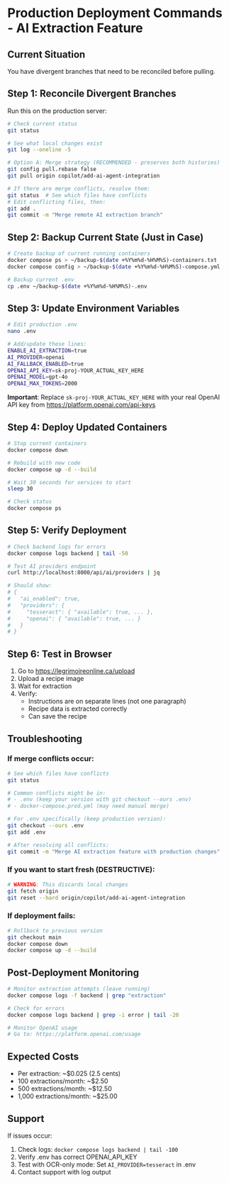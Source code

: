 # Production Deployment Commands - AI Extraction Feature

## Current Situation
You have divergent branches that need to be reconciled before pulling.

## Step 1: Reconcile Divergent Branches

Run this on the production server:

```bash
# Check current status
git status

# See what local changes exist
git log --oneline -5

# Option A: Merge strategy (RECOMMENDED - preserves both histories)
git config pull.rebase false
git pull origin copilot/add-ai-agent-integration

# If there are merge conflicts, resolve them:
git status  # See which files have conflicts
# Edit conflicting files, then:
git add .
git commit -m "Merge remote AI extraction branch"
```

## Step 2: Backup Current State (Just in Case)

```bash
# Create backup of current running containers
docker compose ps > ~/backup-$(date +%Y%m%d-%H%M%S)-containers.txt
docker compose config > ~/backup-$(date +%Y%m%d-%H%M%S)-compose.yml

# Backup current .env
cp .env ~/backup-$(date +%Y%m%d-%H%M%S)-.env
```

## Step 3: Update Environment Variables

```bash
# Edit production .env
nano .env

# Add/update these lines:
ENABLE_AI_EXTRACTION=true
AI_PROVIDER=openai
AI_FALLBACK_ENABLED=true
OPENAI_API_KEY=sk-proj-YOUR_ACTUAL_KEY_HERE
OPENAI_MODEL=gpt-4o
OPENAI_MAX_TOKENS=2000
```

**Important**: Replace `sk-proj-YOUR_ACTUAL_KEY_HERE` with your real OpenAI API key from https://platform.openai.com/api-keys

## Step 4: Deploy Updated Containers

```bash
# Stop current containers
docker compose down

# Rebuild with new code
docker compose up -d --build

# Wait 30 seconds for services to start
sleep 30

# Check status
docker compose ps
```

## Step 5: Verify Deployment

```bash
# Check backend logs for errors
docker compose logs backend | tail -50

# Test AI providers endpoint
curl http://localhost:8000/api/ai/providers | jq

# Should show:
# {
#   "ai_enabled": true,
#   "providers": {
#     "tesseract": { "available": true, ... },
#     "openai": { "available": true, ... }
#   }
# }
```

## Step 6: Test in Browser

1. Go to https://legrimoireonline.ca/upload
2. Upload a recipe image
3. Wait for extraction
4. Verify:
   - Instructions are on separate lines (not one paragraph)
   - Recipe data is extracted correctly
   - Can save the recipe

## Troubleshooting

### If merge conflicts occur:

```bash
# See which files have conflicts
git status

# Common conflicts might be in:
# - .env (keep your version with git checkout --ours .env)
# - docker-compose.prod.yml (may need manual merge)

# For .env specifically (keep production version):
git checkout --ours .env
git add .env

# After resolving all conflicts:
git commit -m "Merge AI extraction feature with production changes"
```

### If you want to start fresh (DESTRUCTIVE):

```bash
# WARNING: This discards local changes
git fetch origin
git reset --hard origin/copilot/add-ai-agent-integration
```

### If deployment fails:

```bash
# Rollback to previous version
git checkout main
docker compose down
docker compose up -d --build
```

## Post-Deployment Monitoring

```bash
# Monitor extraction attempts (leave running)
docker compose logs -f backend | grep "extraction"

# Check for errors
docker compose logs backend | grep -i error | tail -20

# Monitor OpenAI usage
# Go to: https://platform.openai.com/usage
```

## Expected Costs

- Per extraction: ~$0.025 (2.5 cents)
- 100 extractions/month: ~$2.50
- 500 extractions/month: ~$12.50
- 1,000 extractions/month: ~$25.00

## Support

If issues occur:
1. Check logs: `docker compose logs backend | tail -100`
2. Verify .env has correct OPENAI_API_KEY
3. Test with OCR-only mode: Set `AI_PROVIDER=tesseract` in .env
4. Contact support with log output
